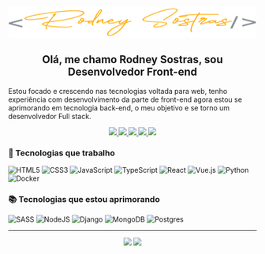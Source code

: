 <div align="center">
  <img src="assets/img/rodney-sostras-logo-cursiva.png" width="600rem" />
  
  <h2>Olá, me chamo Rodney Sostras, sou Desenvolvedor Front-end</h2>
</div>

Estou focado e crescendo nas tecnologias voltada para web, 
tenho experiência com desenvolvimento da parte de front-end 
agora estou se aprimorando em tecnologia back-end,
o meu objetivo e se torno um desenvolvedor Full stack.


<p align = "center">
    <a href="https://rodneysostras.me">
      <img src="https://img.shields.io/badge/%F0%9F%8C%90%20rodneysostras.me-191919?style=for-the-badge" />
    </a>
    <a href="https://github.com/rodneysostras">
      <img src="https://img.shields.io/badge/rodneysostras-000000?style=for-the-badge&logo=GitHub&logoColor=white" />
    </a>
    <a href="https://linkedin.com/in/rodney-sostras">
      <img src="https://img.shields.io/badge/-rodney--sostras-0077B5?style=for-the-badge&logo=Linkedin&logoColor=white "/>
    </a>
    <a href="mailto:rodney.sostras@gmail.com">
      <img src="https://img.shields.io/badge/-rodney.sostras@gmail.com-D14836?style=for-the-badge&logo=Gmail&logoColor=white" />
    </a>
    <a href="https://wa.me/5521979310963">
      <img src="https://img.shields.io/badge/55%2021%209%207931--0963-25d366?style=for-the-badge&logo=WhatsApp&logoColor=white" />
    </a>
</p>

### 🤩 Tecnologias que trabalho

![HTML5](https://img.shields.io/badge/html5-%23E34F26.svg?style=for-the-badge&logo=html5&logoColor=white)
![CSS3](https://img.shields.io/badge/css3-%231572B6.svg?style=for-the-badge&logo=css3&logoColor=white)
![JavaScript](https://img.shields.io/badge/javascript-%23323330.svg?style=for-the-badge&logo=javascript&logoColor=%23F7DF1E)
![TypeScript](https://img.shields.io/badge/typescript-%23007ACC.svg?style=for-the-badge&logo=typescript&logoColor=white)
![React](https://img.shields.io/badge/react-%2320232a.svg?style=for-the-badge&logo=react&logoColor=%2361DAFB)
![Vue.js](https://img.shields.io/badge/vuejs-%2335495e.svg?style=for-the-badge&logo=vuedotjs&logoColor=%234FC08D)
![Python](https://img.shields.io/badge/python-3670A0?style=for-the-badge&logo=python&logoColor=ffdd54)
![Docker](https://img.shields.io/badge/docker-%230db7ed.svg?style=for-the-badge&logo=docker&logoColor=white)

### 📚 Tecnologias que estou aprimorando

![SASS](https://img.shields.io/badge/SASS-hotpink.svg?style=for-the-badge&logo=SASS&logoColor=white)
![NodeJS](https://img.shields.io/badge/node.js-6DA55F?style=for-the-badge&logo=node.js&logoColor=white)
![Django](https://img.shields.io/badge/django-%23092E20.svg?style=for-the-badge&logo=django&logoColor=white)
![MongoDB](https://img.shields.io/badge/MongoDB-%234ea94b.svg?style=for-the-badge&logo=mongodb&logoColor=white)
![Postgres](https://img.shields.io/badge/postgres-%23316192.svg?style=for-the-badge&logo=postgresql&logoColor=white)

---

<p align="center">
  <img height="145em" src="https://github-readme-stats.vercel.app/api/top-langs/?username=rodneysostras&layout=compact&langs_count=5&cache_seconds=86400&theme=vue" />
  <img height="145em" src="http://github-profile-summary-cards.vercel.app/api/cards/profile-details?username=rodneysostras&theme=vue"/>
</p>

<!-- <img height="170em" src="https://github-readme-stats.vercel.app/api/wakatime?username=rodneysostras" /> -->
<!-- ![visitors](https://visitor-badge.glitch.me/badge?page_id=rodneysostras.rodneysostras) -->
<!-- ![](https://github-readme-stats-eight-theta.vercel.app/api?username=rodneysostras&show_icons=true&theme=algolia&include_all_commits=true&count_private=true) -->
<!-- ![](https://github-readme-stats.vercel.app/api/top-langs/?username=rodneysostras&layout=compact&langs_count=5&cache_seconds=86400&theme=github_dark) -->
<!-- ![](http://github-profile-summary-cards.vercel.app/api/cards/most-commit-language?username=rodneysostras&theme=github_dark) -->
